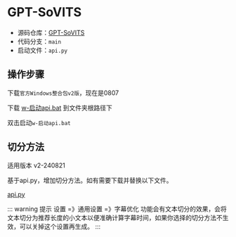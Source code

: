 # GPT-SoVITS

- 源码仓库：[GPT-SoVITS](https://github.com/RVC-Boss/GPT-SoVITS)
- 代码分支：`main`
- 启动文件：`api.py`

## 操作步骤

下载`官方Windows整合包v2版`，现在是0807

下载 [w-启动api.bat](IMAGE_BASE_URL/gpt-sovits/w-启动api.bat) 到文件夹根路径下

双击启动`w-启动api.bat`


## 切分方法
适用版本 v2-240821

基于api.py，增加切分方法。如有需要下载并替换以下文件。

[api.py](IMAGE_BASE_URL/gpt-sovits/api.py)

::: warning 提示
设置 =》通用设置 =》字幕优化 功能会有文本切分的效果，会将文本切分为推荐长度的小文本以便准确计算字幕时间，如果你选择的切分方法不生效，可以关掉这个设置再生成。
:::